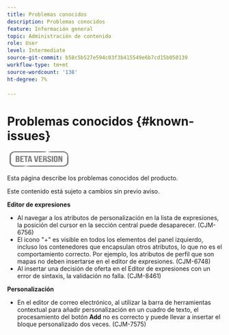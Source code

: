 ```yaml
---
title: Problemas conocidos
description: Problemas conocidos
feature: Información general
topic: Administración de contenido
role: User
level: Intermediate
source-git-commit: b58c5b527e594c03f3b415549e6b7cd15b050139
workflow-type: tm+mt
source-wordcount: '138'
ht-degree: 7%

---
```


# Problemas conocidos {#known-issues}

![](assets/do-not-localize/badge.png)

Esta página describe los problemas conocidos del producto.

Este contenido está sujeto a cambios sin previo aviso.

**Editor de expresiones**

* Al navegar a los atributos de personalización en la lista de expresiones, la posición del cursor en la sección central puede desaparecer. (CJM-6756)
* El icono &quot;+&quot; es visible en todos los elementos del panel izquierdo, incluso los contenedores que encapsulan otros atributos, lo que no es el comportamiento correcto. Por ejemplo, los atributos de perfil que son mapas no deben insertarse en el editor de expresiones. (CJM-6748)
* Al insertar una decisión de oferta en el Editor de expresiones con un error de sintaxis, la validación no falla. (CJM-8461)

**Personalización**

* En el editor de correo electrónico, al utilizar la barra de herramientas contextual para añadir personalización en un cuadro de texto, el procesamiento del botón **Add** no es correcto y puede llevar a insertar el bloque personalizado dos veces. (CJM-7575)
